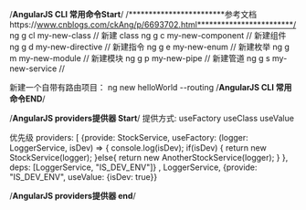 
/************************AngularJS CLI 常用命令Start************************/
/************************参考文档https://www.cnblogs.com/ckAng/p/6693702.html************************/
ng g cl my-new-class // 新建 class 
ng g c my-new-component // 新建组件 
ng g d my-new-directive // 新建指令 
ng g e my-new-enum // 新建枚举 
ng g m my-new-module // 新建模块 
ng g p my-new-pipe // 新建管道 
ng g s my-new-service // 


新建一个自带有路由项目：
ng new helloWorld --routing
/************************AngularJS CLI 常用命令END************************/



/************************AngularJS providers提供器 Start************************/
提供方式:
useFactory
useClass
useValue

优先级
 providers: [
    {provide: StockService, useFactory:
      (logger: LoggerService, isDev) => {
      console.log(isDev);
      if(isDev) {
        return new StockService(logger);
      }else{
        return new AnotherStockService(logger);
      }
    }, deps: [LoggerService, "IS_DEV_ENV"]}
    , LoggerService,
    {provide: "IS_DEV_ENV", useValue: {isDev: true}}



/************************AngularJS providers提供器 end************************/
